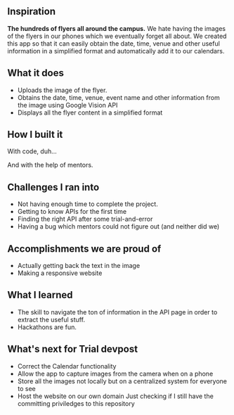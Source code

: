 ## Inspiration
__The hundreds of flyers all around the campus.__
We hate having the images of the flyers in our phones which we eventually forget all about. We created this app so that it can easily obtain the date, time, venue and other useful information in a simplified format and automatically add it to our calendars.

## What it does
* Uploads the image of the flyer.
* Obtains the date, time, venue, event name and other information from the image using Google Vision API
* Displays all the flyer content in a simplified format

## How I built it
With code, duh...

And with the help of mentors.

## Challenges I ran into
* Not having enough time to complete the project.
* Getting to know APIs for the first time
* Finding the right API after some trial-and-error
* Having a bug which mentors could not figure out (and neither did we)

## Accomplishments we are proud of
* Actually getting back the text in the image
* Making a responsive website

## What I learned
* The skill to navigate the ton of information in the API page in order to extract the useful stuff.
* Hackathons are fun.

## What's next for Trial devpost
* Correct the Calendar functionality
* Allow the app to capture images from the camera when on a phone
* Store all the images not locally but on a centralized system for everyone to see
* Host the website on our own domain
Just checking if I still have the committing priviledges to this repository
